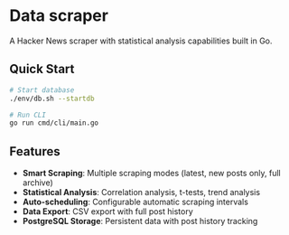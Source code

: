 # Data scraper

A Hacker News scraper with statistical analysis capabilities built in Go.

## Quick Start

```bash
# Start database
./env/db.sh --startdb

# Run CLI
go run cmd/cli/main.go
```

## Features

- **Smart Scraping**: Multiple scraping modes (latest, new posts only, full archive)
- **Statistical Analysis**: Correlation analysis, t-tests, trend analysis
- **Auto-scheduling**: Configurable automatic scraping intervals
- **Data Export**: CSV export with full post history
- **PostgreSQL Storage**: Persistent data with post history tracking
